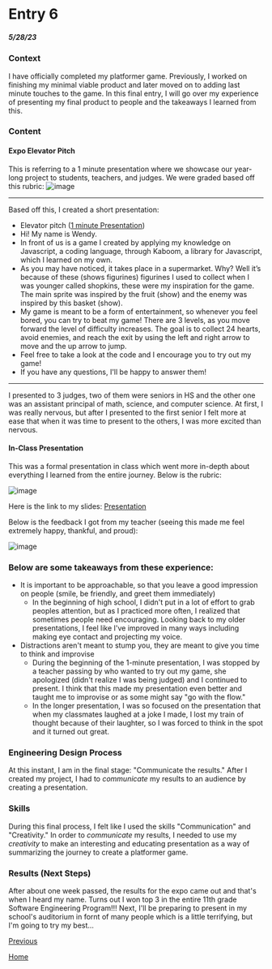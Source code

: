 # Entry 6
##### 5/28/23

### Context
I have officially completed my platformer game. Previously, I worked on finishing my minimal viable product and later moved on to adding last minute touches to the game. In this final entry, I will go over my experience of presenting my final product to people and the takeaways I learned from this. 

### Content
#### Expo Elevator Pitch
This is referring to a 1 minute presentation where we showcase our year-long project to students, teachers, and judges. We were graded based off this rubric: 
![image](https://github.com/wendyb8188/sep11-freedom-project/assets/91750546/c6228804-a77b-4e7a-96c2-302571a37dba)

---
Based off this, I created a short presentation:

* Elevator pitch ([1 minute Presentation](https://docs.google.com/document/d/1hzTOBQP2Cji-aSnAKS0527_g-DXJw4pvd88NT5U-VTA/edit#bookmark=id.pnij3ytr6bh8))
* Hi! My name is Wendy.
* In front of us is a game I created by applying my knowledge on Javascript, a coding language, through Kaboom, a library for Javascript, which I learned on my own. 
* As you may have noticed, it takes place in a supermarket. Why? Well it’s because of these (shows figurines) figurines I used to collect when I was younger called shopkins, these were my inspiration for the game. The main sprite was inspired by the fruit (show) and the enemy was inspired by this basket (show).
* My game is meant to be a form of entertainment, so whenever you feel bored, you can try to beat my game! There are 3 levels, as you move forward the level of difficulty increases. The goal is to collect 24 hearts, avoid enemies, and reach the exit by using the left and right arrow to move and the up arrow to jump.
* Feel free to take a look at the code and I encourage you to try out my game!
* If you have any questions, I'll be happy to answer them!
---

I presented to 3 judges, two of them were seniors in HS and the other one was an assistant principal of math, science, and computer science. At first, I was really nervous, but after I presented to the first senior I felt more at ease that when it was time to present to the others, I was more excited than nervous. 
#### In-Class Presentation
This was a formal presentation in class which went more in-depth about everything I learned from the entire journey. Below is the rubric: 

![image](https://github.com/wendyb8188/sep11-freedom-project/assets/91750546/2b846040-8e01-4059-b61c-485166e9d027)

Here is the link to my slides: [Presentation](https://docs.google.com/presentation/d/1VVJsdfvE1bpRUX2Fs_yLJnXLQnlPU09hUudUjbScSAA/edit?usp=sharing)

Below is the feedback I got from my teacher (seeing this made me feel extremely happy, thankful, and proud): 

![image](https://github.com/wendyb8188/sep11-freedom-project/assets/91750546/eb2fe799-f689-46e6-8862-cec8a51a7abb)

### Below are some takeaways from these experience:
* It is important to be approachable, so that you leave a good impression on people (smile, be friendly, and greet them immediately)
    * In the beginning of high school, I didn't put in a lot of effort to grab peoples attention, but as I practiced more often, I realized that sometimes people need encouraging. Looking back to my older presentations, I feel like I've improved in many ways including making eye contact and projecting my voice.
* Distractions aren't meant to stump you, they are meant to give you time to think and improvise
    * During the beginning of the 1-minute presentation, I was stopped by a teacher passing by who wanted to try out my game, she apologized (didn't realize I was being judged) and I continued to present. I think that this made my presentation even better and taught me to improvise or as some might say "go with the flow."
    * In the longer presentation, I was so focused on the presentation that when my classmates laughed at a joke I made, I lost my train of thought because of their laughter, so I was forced to think in the spot and it turned out great.
    
### Engineering Design Process
At this instant, I am in the final stage: "Communicate the results." After I created my project, I had to *communicate* my results to an audience by creating a presentation. 

### Skills
During this final process, I felt like I used the skills "Communication" and "Creativity." In order to *communicate* my results, I needed to use my *creativity* to make an interesting and educating presentation as a way of summarizing the journey to create a platformer game.  

### Results (Next Steps)
After about one week passed, the results for the expo came out and that's when I heard my name. Turns out I won top 3 in the entire 11th grade Software Engineering Program!!! Next, I'll be preparing to present in my school's auditorium in fornt of many people which is a little terrifying, but I'm going to try my best...

[Previous](entry05.md) 

[Home](../README.md)
